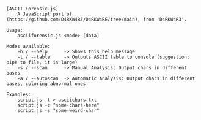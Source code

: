     [ASCII-Forensic-js]
        A JavaScript port of (https://github.com/D4RKW4R3/D4RKW4RE/tree/main), from 'D4RKW4R3'.

    Usage:
        asciiforensic.js <mode> [data]

    Modes available:
        -h / --help      -> Shows this help message
        -t / --table     -> Outputs ASCII table to console (suggestion: pipe to file, it is large)
        -s / --scan      -> Manual Analysis: Output chars in different bases
        -a / --autoscan  -> Automatic Analysis: Output chars in different bases, coloring abnormal ones

    Examples:
        script.js -t > asciichars.txt
        script.js -c "some-chars-here"
        script.js -s "some-weird-𐌴har"